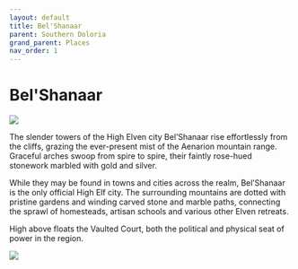 ```yaml
---
layout: default
title: Bel'Shanaar
parent: Southern Doloria
grand_parent: Places
nav_order: 1
---
```


# Bel'Shanaar

![](/doloria/img/belshanaar.jpg)

The slender towers of the High Elven city Bel’Shanaar rise effortlessly from the cliffs, grazing the ever-present mist of the Aenarion mountain range. Graceful arches swoop from spire to spire, their faintly rose-hued stonework marbled with gold and silver.

While they may be found in towns and cities across the realm, Bel’Shanaar is the only official High Elf city. The surrounding mountains are dotted with pristine gardens and winding carved stone and marble paths, connecting the sprawl of homesteads, artisan schools and various other Elven retreats.

High above floats the Vaulted Court, both the political and physical seat of power in the region.

![](/doloria/img/BelShanaar.png)